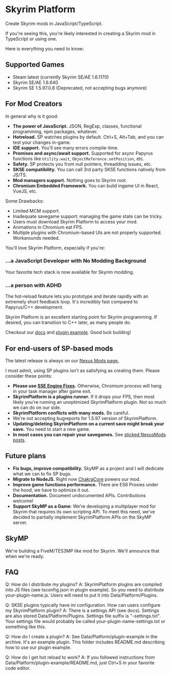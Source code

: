 # Skyrim Platform

Create Skyrim mods in JavaScript/TypeScript.

If you're seeing this, you're likely interested in creating a Skyrim mod in TypeScript or using one.

Here is everything you need to know:

## Supported Games

- Steam latest (currently Skyrim SE/AE 1.6.1170)
- Skyrim SE/AE 1.6.640
- Skyrim SE 1.5.97.0.8 (Deprecated, not accepting bugs anymore)

## For Mod Creators

In general why is it good:

- **The power of JavaScript.** JSON, RegExp, classes, functional programming, npm packages, whatever.
- **Hotreload.** SP watches plugins by default. Ctrl+S, Alt+Tab, and you can test your changes in-game.
- **IDE support.** You'll see many errors compile-time.
- **Promises and async/await support.** Supported for async Papyrus functions like `Utility.wait`, `ObjectReference.setPosition`, etc.
- **Safety.** SP protects you from null pointers, threadding issues, etc. 
- **SKSE compatibility.** You can call 3rd party SKSE functions natively from JS/TS.
- **Mod managers support.** Nothing goes to Skyrim root.
- **Chromium Embedded Framework.** You can build ingame UI in React, VueJS, etc.


Some Drawbacks:

- Limited MCM support.
- Inadequate savegame support: managing the game state can be tricky.
- Users must download Skyrim Platform to access your mod.
- Animations in Chromium eat FPS.
- Multiple plugins with Chromium-based UIs are not properly supported. Workarounds needed.

You'll love Skyrim Platform, especially if you're:

### ...a JavaScript Developer with No Modding Background
Your favorite tech stack is now available for Skyrim modding.

### ...a person with ADHD
The hot-reload feature lets you prototype and iterate rapidly with an extremely short feedback loop. It's incredibly fast compared to Papyrus/C++ development.

Skyrim Platform is an excellent starting point for Skyrim programming. If desired, you can transition to C++ later, as many people do.

Checkout our [docs](https://github.com/skyrim-multiplayer/skymp/blob/main/docs/docs_skyrim_platform.md) and [plugin example](https://github.com/skyrim-multiplayer/skymp/tree/main/skyrim-platform/tools/plugin-example). Good luck building!

## For end-users of SP-based mods

The latest release is always on our [Nexus Mods page.](https://www.nexusmods.com/skyrimspecialedition/mods/54909)

I must admit, using SP plugins isn't as satisfying as creating them. Please consider these points:

- **Please use [SSE Engine Fixes](https://www.nexusmods.com/skyrimspecialedition/mods/17230).** Otherwise, Chromium process will hang in your task manager after game exit.
- **SkyrimPlatform is a plugins runner.** If it drops your FPS, then most likely you're running an unoptimized SkyrimPlatform plugin. Not so much we can do on our side.
- **SkyrimPlatform conflicts with many mods.** Be careful.
- We're not accepting bugreports for 1.5.97 version of SkyrimPlatform.
- **Updating/deleting SkyrimPlatform on a current save might break your save.** You need to start a new game.
- **In most cases you can repair your savegames.** See [sticked NexusMods posts](https://www.nexusmods.com/skyrimspecialedition/mods/54909?tab=posts).

## Future plans

- **Fix bugs, improve compatibility.** SkyMP as a project and I will dedicate what we can to fix SP bugs.
- **Migrate to NodeJS.** Right now [ChakraCore](https://github.com/chakra-core/ChakraCore) powers our mod.
- **Improve game functions performance.** There are ES6 Proxies under the hood, we have to optimize it out.
- **Documentation.** Document undocumented APIs. Contributions welcome!
- **Support SkyMP as a Game**: We're developing a multiplayer mod for Skyrim that requires its own scripting API. To meet this need, we've decided to partially implement SkyrimPlatform APIs on the SkyMP server.

## SkyMP

We're building a FiveM/TES3MP like mod for Skyrim. We'll announce that when we're ready.

## FAQ

Q: How do I distribute my plugins?
A: SkyrimPlatform plugins are compiled into JS files (see tsconfig.json in plugin example). So you need to distribute your-plugin-name.js. Users will need to put it into Data/Platform/Plugins.

Q: SKSE plugins typically have ini configuration. How can users configure my SkyrimPlatform plugin?
A: There is a settings API (see docs). Settings are also stored Data/Platform/Plugins. Settings file suffix is "-settings.txt". Your settings file would probably be called your-plugin-name-settings.txt or something like this.

Q: How do I create a plugin?
A: See Data/Platform/plugin-example in the archive. It's an example plugin. This folder includes README.md describing how to use our plugin example.

Q: How do I get hot reload to work?
A: If you followed instructions from Data/Platform/plugin-example/README.md, just Ctrl+S in your favorite code editor.
